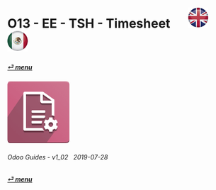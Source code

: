 # O13 - EE - TSH - Timesheet &nbsp;&nbsp;&nbsp;&nbsp; [ ![en-uk](/doc/img/en-uk_flag_button_small.png)](/en-uk/o13/ee/tsh/en-uk-o13-ee-tsh-timesheet-guides-menu.md) [ ![es-mx](/doc/img/es-mx_flag_button_small.png)](/es-mx/o13/ee/tsh/es-mx-o13-ee-tsh-timesheet-guides-menu.md)
#### [_&#x23CE; menu_](/en-uk/o13/ee/en-uk-o13-ee-guides-menu.md)  
### ![tsh](/doc/img/account_accountant.png)

###### Odoo Guides - v1_02 &nbsp; 2019-07-28  
**[_&#x23CE; menu_](/en-uk/o13/ee/en-uk-o13-ee-guides-menu.md)**  
